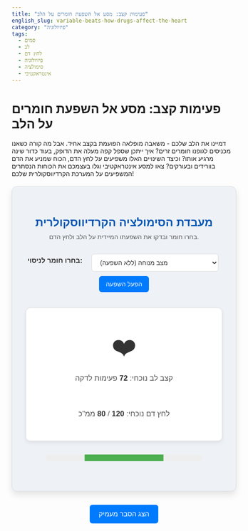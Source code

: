 ```yaml
---
title: "פעימות קצב: מסע אל השפעת חומרים על הלב"
english_slug: variable-beats-how-drugs-affect-the-heart
category: "פיזיולוגיה"
tags:
  - סמים
  - לב
  - לחץ דם
  - פיזיולוגיה
  - סימולציה
  - אינטראקטיבי
---
```

# פעימות קצב: מסע אל השפעת חומרים על הלב

דמיינו את הלב שלכם - משאבה מופלאה הפועמת בקצב אחיד. אבל מה קורה כשאנו מכניסים לגופנו חומרים זרים? איך ייתכן שספל קפה מעלה את הדופק, בעוד כדור שינה מרגיע אותו? וכיצד השינויים האלו משפיעים על לחץ הדם, הכוח שמניע את הדם בוורידים ובעורקים? צאו למסע אינטראקטיבי וגלו בעצמכם את הכוחות הנסתרים המשפיעים על המערכת הקרדיווסקולרית שלכם!

<div id="simulation-container">
    <h2>מעבדת הסימולציה הקרדיווסקולרית</h2>
    <p class="subtitle">בחרו חומר ובדקו את השפעתו המיידית על הלב ולחץ הדם.</p>
    <div class="controls">
        <label for="substance-select">בחרו חומר לניסוי:</label>
        <select id="substance-select">
            <option value="none">מצב מנוחה (ללא השפעה)</option>
            <option value="stimulant">ממריץ (לדוגמה: קפאין, ניקוטין)</option>
            <option value="depressant">מדכא (לדוגמה: אלכוהול, תרופת הרגעה)</option>
        </select>
        <button id="apply-button">הפעל השפעה</button>
         <button id="reset-button" style="display: none;">אפס ניסוי</button>
    </div>
    <div class="display-area">
        <div class="heart-display">
            <div class="heart-icon">❤️</div>
            <p>קצב לב נוכחי: <span id="heart-rate">72</span> פעימות לדקה</p>
        </div>
        <div class="bp-display">
            <p>לחץ דם נוכחי: <span id="blood-pressure-systolic">120</span> / <span id="blood-pressure-diastolic">80</span> ממ"כ</p>
        </div>
    </div>
     <div class="value-indicator" id="indicator">
        <div class="indicator-bar"></div>
    </div>
     <p id="status-message" class="status"></p>
</div>

<style>
:root {
    --color-normal: #4CAF50; /* Green */
    --color-high: #f44336; /* Red */
    --color-low: #2196F3; /* Blue */
    --color-background: #eef2f7; /* Light blue-grey */
    --color-card-background: #ffffff;
    --color-text-primary: #333;
    --color-text-secondary: #555;
    --color-border: #dcdcdc;
    --color-button-primary: #007bff;
    --color-button-primary-hover: #0056b3;
    --color-button-danger: #dc3545;
    --color-button-danger-hover: #c82333;
}


#simulation-container {
    font-family: 'Arial', sans-serif; /* Modern font stack */
    border: 1px solid var(--color-border);
    padding: 30px; /* More padding */
    border-radius: 12px; /* More rounded corners */
    max-width: 650px; /* Slightly wider */
    margin: 20px auto;
    text-align: center;
    background-color: var(--color-background);
    box-shadow: 0 8px 16px rgba(0, 0, 0, 0.1); /* Subtle shadow */
    color: var(--color-text-primary);
    position: relative; /* For absolute positioning of elements */
}

#simulation-container h2 {
    color: #0056b3; /* Deeper blue */
    margin-bottom: 10px;
    font-size: 1.8em;
}

.subtitle {
    color: var(--color-text-secondary);
    margin-top: 0;
    margin-bottom: 25px;
    font-size: 1em;
}

.controls {
    margin-bottom: 30px;
    display: flex; /* Use flexbox for layout */
    justify-content: center; /* Center controls */
    align-items: center;
    flex-wrap: wrap; /* Allow wrapping on smaller screens */
}

.controls label {
    margin-right: 15px; /* More space */
    font-weight: bold;
    font-size: 1.1em;
    color: var(--color-text-primary);
    margin-bottom: 10px; /* Space when wrapping */
}

.controls select, .controls button {
    padding: 10px 15px; /* More padding */
    margin: 5px; /* Adjust margin */
    border-radius: 6px; /* More rounded */
    border: 1px solid var(--color-border);
    cursor: pointer;
    font-size: 1em;
    transition: all 0.3s ease; /* Smooth transitions for hover/disabled */
}

.controls select {
    background-color: var(--color-card-background);
    color: var(--color-text-primary);
    min-width: 180px; /* Give select a min-width */
}

.controls button#apply-button {
    background-color: var(--color-button-primary);
    color: white;
    border: none;
}

.controls button#apply-button:hover:not(:disabled) {
    background-color: var(--color-button-primary-hover);
    box-shadow: 0 2px 5px rgba(0, 0, 0, 0.2);
}

.controls button#reset-button {
    background-color: var(--color-button-danger);
    color: white;
    border: none;
}

.controls button#reset-button:hover:not(:disabled) {
    background-color: var(--color-button-danger-hover);
    box-shadow: 0 2px 5px rgba(0, 0, 0, 0.2);
}

.controls button:disabled {
    opacity: 0.5; /* Dim disabled buttons */
    cursor: not-allowed;
    box-shadow: none;
}


.display-area {
    display: flex;
    justify-content: space-around;
    align-items: center;
    margin-bottom: 30px; /* More space */
    background-color: var(--color-card-background);
    padding: 20px; /* More padding */
    border-radius: 10px; /* More rounded */
    border: 1px solid var(--color-border);
    box-shadow: 0 4px 8px rgba(0, 0, 0, 0.07); /* Subtle shadow */
    flex-wrap: wrap; /* Allow wrapping */
}

.heart-display, .bp-display {
    flex: 1;
    min-width: 200px; /* Minimum width for display areas */
    padding: 15px;
    border-radius: 8px;
    text-align: center;
    margin: 10px; /* Space between wrapped items */
}


.heart-icon {
    font-size: 4em; /* Larger heart */
    margin-bottom: 8px;
    cursor: pointer; /* Hint that it's interactive (though click doesn't do anything yet) */
     /* Removed direct transition here, animations handle scale */
}

.heart-display p, .bp-display p {
    margin: 5px 0;
    font-size: 1.2em; /* Larger text */
    color: var(--color-text-secondary);
}

#heart-rate, #blood-pressure-systolic, #blood-pressure-diastolic {
    font-weight: bold;
    color: var(--color-text-primary); /* Make values stand out */
}

.value-indicator {
    width: 80%; /* Make indicator wider */
    height: 15px; /* Thicker indicator */
    border-radius: 8px; /* More rounded */
    margin: 15px auto 10px auto; /* Center and add margin */
    background-color: #eee; /* Default grey background */
    overflow: hidden; /* Hide overflowing bar during transition */
    position: relative;
}

.indicator-bar {
    width: 50%; /* Default width, will be set by JS */
    height: 100%;
    background-color: var(--color-normal); /* Default color */
    transition: width 0.8s ease-out, background-color 0.8s ease-out; /* Smooth transition for width and color */
    position: absolute;
    left: 50%; /* Start from center */
    transform: translateX(-50%); /* Pull back by half its width to center */
}

.value-indicator.normal .indicator-bar {
    width: 50%; /* Stays centered */
    background-color: var(--color-normal);
}

.value-indicator.high .indicator-bar {
     width: 80%; /* Expands to the right */
     background-color: var(--color-high);
     left: 50%;
     transform: translateX(-50%); /* Center it */
}

.value-indicator.low .indicator-bar {
    width: 80%; /* Expands to the left */
    background-color: var(--color-low);
     left: 50%;
     transform: translateX(-50%); /* Center it */
}

.status {
    min-height: 1.2em; /* Reserve space */
    color: var(--color-text-secondary);
    font-style: italic;
    margin-top: 10px;
    font-size: 0.9em;
}


/* Animation Definitions - More granular control */
@keyframes pulse {
    0% { transform: scale(1); }
    50% { transform: scale(1.08); } /* Slightly more pronounced pulse */
    100% { transform: scale(1); }
}

.heart-icon.pulsing {
    animation-name: pulse;
    animation-timing-function: ease-in-out;
    animation-iteration-count: infinite;
}

/* Animation Durations linked to speed */
.heart-icon[data-pulse-speed="slow"] { animation-duration: 1.2s; }
.heart-icon[data-pulse-speed="normal"] { animation-duration: 0.8s; }
.heart-icon[data-pulse-speed="fast"] { animation-duration: 0.5s; }


/* Explanation styles - Improved */
#explanation {
    margin-top: 40px;
    padding: 25px;
    border: 1px solid var(--color-border);
    border-radius: 10px;
    background-color: #f8f9fa; /* Lighter background for explanation */
    text-align: right;
    line-height: 1.7; /* More comfortable reading */
    color: var(--color-text-primary);
    box-shadow: 0 4px 8px rgba(0, 0, 0, 0.05);
}

#explanation h3 {
    color: #0056b3;
    margin-top: 20px; /* More space above headers */
    margin-bottom: 10px;
    text-align: right;
    font-size: 1.4em;
    border-bottom: 1px solid #eee; /* Separator line */
    padding-bottom: 5px;
}
#explanation h3:first-child {
     margin-top: 0;
}

#explanation p {
    margin-bottom: 15px;
    text-align: right;
}

#explanation ul {
    list-style-type: disc;
    padding-right: 25px; /* More padding */
    margin-bottom: 15px;
}

#explanation li {
    margin-bottom: 8px;
}

.toggle-explanation-button {
    display: block;
    margin: 30px auto 20px auto; /* More space */
    padding: 12px 20px; /* More padding */
    background-color: var(--color-button-primary);
    color: white;
    border: none;
    border-radius: 6px;
    cursor: pointer;
    font-size: 1.1em; /* Slightly larger font */
    transition: background-color 0.3s ease, box-shadow 0.3s ease;
}

.toggle-explanation-button:hover {
    background-color: var(--color-button-primary-hover);
    box-shadow: 0 2px 5px rgba(0, 0, 0, 0.2);
}

</style>

<button class="toggle-explanation-button" id="toggle-explanation">הצג הסבר מעמיק</button>

<div id="explanation" style="display: none;">
    <h3>הסבר מעמיק: השפעת חומרים על מערכת הלב וכלי הדם</h3>

    <h3>מבוא למערכת הקרדיווסקולרית</h3>
    <p>מערכת הדם, או המערכת הקרדיווסקולרית, היא רשת מורכבת של הלב, כלי הדם (עורקים, ורידים, נימים) והדם עצמו. הלב מתפקד כמשאבה מרכזית המזרימה דם עשיר בחמצן וחומרי מזון לכל תאי הגוף, ומובילה דם עשיר בפחמן דו-חמצני ופסולת אל הריאות והכליות. קצב הלב ולחץ הדם מבוקרים בדייקנות על ידי מערכת העצבים האוטונומית ומערכות הורמונליות, המגיבות לצרכי הגוף המשתנים (למשל, במאמץ פיזי או במנוחה).</p>

    <h3>ממריצים מול מדכאים: מלחמת המוליכים העצביים</h3>
    <p>חומרים רבים, בין אם הם תרופות, סמים או אפילו רכיבים במזון ושתייה (כמו קפאין), משפיעים על הגוף באמצעות השפעה על מערכת העצבים - במיוחד על מוליכים עצביים כמו אדרנלין, נוראדרנלין ו-GABA. <strong>ממריצים</strong> מגבירים לרוב את הפעילות של מוליכים עצביים "מעוררים", ויוצרים אפקט של "האצה". <strong>מדכאים</strong>, לעומתם, מגבירים פעילות של מוליכים "מעכבים" או מפחיתים פעילות של מעוררים, ויוצרים אפקט של "האטה".</p>

    <h3>מסלול ההשפעה של ממריצים על הלב ולחץ הדם</h3>
    <p>ממריצים נפוצים (קפאין, ניקוטין, אמפטמינים, קוקאין) פועלים לעיתים קרובות על ידי חיקוי או הגברה של פעילות המערכת הסימפתטית ("מצב חירום"). השפעות אלו כוללות:</p>
    <ul>
        <li><strong>האצת קצב הלב:</strong> המוליכים העצביים נקשרים לקולטנים בלב ומורים לו לפעום מהר יותר וחזק יותר.</li>
        <li><strong>כיווץ כלי דם היקפיים:</strong> בעיקר בעורקים קטנים, מה שמגביר את ההתנגדות הכוללת לזרימת הדם ומעלה את לחץ הדם.</li>
        <li><strong>הגברת עוצמת ההתכווצות של שריר הלב:</strong> בכל פעימה נזרקת כמות גדולה יותר של דם, מה שתורם גם הוא לעליית לחץ הדם.</li>
    </ul>
    <p>שילוב גורמים אלו מביא לעלייה משמעותית הן בקצב הלב והן בלחץ הדם.</p>

    <h3>מסלול ההשפעה של מדכאים על הלב ולחץ הדם</h3>
    <p>מדכאים (אלכוהול, בנזודיאזפינים, אופיאטים) מאטים את הפעילות הכללית של מערכת העצבים. השפעתם על מערכת הלב והדם יכולה לכלול:</p>
     <ul>
        <li><strong>האטת קצב הלב:</strong> דיכוי פעילות המערכת הסימפתטית ולעיתים הגברת פעילות המערכת הפארא-סימפתטית ("מצב מנוחה").</li>
        <li><strong>הרחבת כלי דם:</strong> בעיקר מדכאים מסוימים, המובילה לירידה בהתנגדות לזרימת הדם.</li>
        <li><strong>הפחתת עוצמת ההתכווצות של הלב:</strong> יש מדכאים המשפיעים ישירות על שריר הלב ומחלישים את התכווצותו.</li>
    </ul>
    <p>תוצאת השילוב היא לרוב ירידה בקצב הלב ובלחץ הדם. חשוב לזכור שהשפעות אלו תלויות מאוד בסוג המדכא, המינון ומצב האדם.</p>


    <h3>חומרים יום-יומיים וחומרים מסוכנים: מנעד ההשפעה</h3>
    <ul>
        <li><strong>דוגמאות לממריצים (במינונים שונים):</strong> קפה, תה, שוקולד (קפאין, תאוברומין), סיגריות (ניקוטין), משקאות אנרגיה, תרופות לצינון ואלרגיה מסוימות, וכמובן סמים כמו קוקאין ואמפטמינים.</li>
        <li><strong>דוגמאות למדכאים (במינונים שונים):</strong> אלכוהול, תרופות לשינה והרגעה, תרופות לטיפול ביתר לחץ דם (חוסמי בטא), סמים כמו הרואין ואופיאטים.</li>
    </ul>

    <h3>הסכנות הבריאותיות: מעבר לסימולציה</h3>
    <p>בעוד שהסימולציה מציגה השפעות מיידיות, חשוב לדעת ששימוש כרוני או לרעה בחומרים אלו עלול לגרום לנזקים ארוכי טווח ואף קטלניים:</p>
    <ul>
        <li><strong>נזק ללב:</strong> הגדלה, היחלשות או התקשות של שריר הלב.</li>
        <li><strong>הפרעות קצב חמורות:</strong> כולל פרפור חדרים מסכן חיים.</li>
        <li><strong>מחלות כלי דם:</strong> טרשת עורקים מואצת, יתר לחץ דם כרוני.</li>
        <li><strong>אירועים לבביים חריפים:</strong> התקפי לב ושבץ מוחי, גם בקרב אנשים צעירים.</li>
    </ul>
    <p>הבנת מנגנוני ההשפעה היא צעד ראשון במודעות לסיכונים הכרוכים בשימוש לא מבוקר בחומרים המשפיעים על המערכת הקרדיווסקולרית, בין אם הם חוקיים או לא.</p>
</div>


<script>
document.addEventListener('DOMContentLoaded', () => {
    const heartRateSpan = document.getElementById('heart-rate');
    const bpSystolicSpan = document.getElementById('blood-pressure-systolic');
    const bpDiastolicSpan = document.getElementById('blood-pressure-diastolic');
    const substanceSelect = document.getElementById('substance-select');
    const applyButton = document.getElementById('apply-button');
    const resetButton = document.getElementById('reset-button');
    const indicator = document.getElementById('indicator');
    const indicatorBar = document.querySelector('.indicator-bar');
    const heartIcon = document.querySelector('.heart-icon');
    const statusMessage = document.getElementById('status-message');

    const explanationDiv = document.getElementById('explanation');
    const toggleExplanationButton = document.getElementById('toggle-explanation');

    let currentHR = 72;
    let currentBPSystolic = 120;
    let currentBPDiastolic = 80;

    const normalHR = 72;
    const normalBPSystolic = 120;
    const normalBPDiastolic = 80;

    // Define target ranges for effects (more realistic variation)
    const effects = {
        stimulant: {
            hr: { min: 15, max: 40 },
            bp_s: { min: 10, max: 25 },
            bp_d: { min: 5, max: 13 }
        },
        depressant: {
            hr: { min: -25, max: -10 }, // Negative for decrease
            bp_s: { min: -15, max: -5 },
            bp_d: { min: -8, max: -3 }
        },
        none: { // Transition targets back to normal
             hr: { min: 0, max: 0 },
            bp_s: { min: 0, max: 0 },
            bp_d: { min: 0, max: 0 }
        }
    };

    let simulationFrame;
    let startTime;
    const animationDuration = 4000; // 4 seconds for transition animation
    let startHR, startBPS, startBPD;
    let targetHR, targetBPS, targetBPD;

    function animate(time) {
        if (!startTime) startTime = time;
        const elapsed = time - startTime;
        const progress = Math.min(elapsed / animationDuration, 1); // Ensure progress doesn't exceed 1

        // Linear interpolation for values during animation
        currentHR = startHR + (targetHR - startHR) * progress;
        currentBPSystolic = startBPS + (targetBPS - startBPS) * progress;
        currentBPDiastolic = startBPD + (targetBPD - startBPD) * progress;

        updateDisplay();

        if (progress < 1) {
            simulationFrame = requestAnimationFrame(animate);
        } else {
            // Animation finished
            currentHR = targetHR; // Snap to final target to prevent floating point issues
            currentBPSystolic = targetBPS;
            currentBPDiastolic = targetBPD;
            updateDisplay(); // Final update

            applyButton.disabled = false;
            substanceSelect.disabled = false;
             const selectedSubstance = substanceSelect.value;
            if (selectedSubstance !== 'none') {
                 resetButton.style.display = 'inline-block';
                 statusMessage.textContent = `השפעת ה${selectedSubstance === 'stimulant' ? 'ממריץ' : 'מדכא'} פעילה.`;
            } else {
                 resetButton.style.display = 'none';
                 statusMessage.textContent = 'מצב מנוחה.';
            }

        }
    }


    function updateDisplay() {
        heartRateSpan.textContent = Math.round(currentHR);
        bpSystolicSpan.textContent = Math.round(currentBPSystolic);
        bpDiastolicSpan.textContent = Math.round(currentBPDiastolic);

        // Update indicator color and width based on deviation from normal
        const hrDiff = currentHR - normalHR;
        const bpDiffCombined = (currentBPSystolic - normalBPSystolic) + (currentBPDiastolic - normalBPDiastolic);

        let indicatorClass = 'normal';
        let indicatorWidth = 50; // %
        let indicatorColor = varFromCSS('--color-normal'); // Default to normal color

        const hrDeviationPercent = Math.abs(hrDiff) / (effects.stimulant.hr.max + 10) * 100; // Scale deviation
        const bpDeviationPercent = Math.abs(bpDiffCombined) / (effects.stimulant.bp_s.max + effects.stimulant.bp_d.max + 10) * 100;

        // Combine deviation for indicator width - use max deviation
        let totalDeviationPercent = Math.max(hrDeviationPercent, bpDeviationPercent);
        totalDeviationPercent = Math.min(totalDeviationPercent, 100); // Cap at 100%

        indicatorWidth = 50 + (totalDeviationPercent / 2); // Base 50% + half of deviation (max 100%)
        if (hrDiff > 5 || bpDiffCombined > 10) {
             indicatorClass = 'high';
             indicatorColor = varFromCSS('--color-high');
        } else if (hrDiff < -5 || bpDiffCombined < -10) {
             indicatorClass = 'low';
             indicatorColor = varFromCSS('--color-low');
        } else {
             indicatorClass = 'normal';
             indicatorColor = varFromCSS('--color-normal');
              indicatorWidth = 50;
        }


        indicator.classList.remove('normal', 'high', 'low');
        indicator.classList.add(indicatorClass);
        // indicatorBar.style.width = `${indicatorWidth}%`; // Width is handled by CSS classes now
        // indicatorBar.style.backgroundColor = indicatorColor; // Color is handled by CSS classes

        // Update heart icon animation speed based on HR
        let pulseSpeed = 'normal';
        if (currentHR > normalHR + 10) {
            pulseSpeed = 'fast';
        } else if (currentHR < normalHR - 10) {
            pulseSpeed = 'slow';
        }
        heartIcon.setAttribute('data-pulse-speed', pulseSpeed);
         heartIcon.classList.add('pulsing'); // Ensure pulsing class is always there
    }

     // Helper function to get CSS variable value
    function varFromCSS(varName) {
        return getComputedStyle(document.documentElement).getPropertyValue(varName).trim();
    }


    function applySubstance(substance) {
        cancelAnimationFrame(simulationFrame); // Stop previous animation

        startHR = currentHR;
        startBPS = currentBPSystolic;
        startBPD = currentBPDiastolic;

        if (substance === 'none') {
            targetHR = normalHR;
            targetBPS = normalBPSystolic;
            targetBPD = normalBPDiastolic;
             statusMessage.textContent = 'חוזר למצב מנוחה...';
        } else {
            const effect = effects[substance];
            // Calculate target values based on random variation within ranges
            targetHR = normalHR + (Math.random() * (effect.hr.max - effect.hr.min) + effect.hr.min);
             if (targetHR < 40) targetHR = 40; // Prevent dangerously low HR

            targetBPS = normalBPSystolic + (Math.random() * (effect.bp_s.max - effect.bp_s.min) + effect.bp_s.min);
             if (targetBPS < 80) targetBPS = 80; // Prevent dangerously low BP

            targetBPD = normalBPDiastolic + (Math.random() * (effect.bp_d.max - effect.bp_d.min) + effect.bp_d.min);
             if (targetBPD < 50) targetBPD = 50; // Prevent dangerously low BP

             statusMessage.textContent = `מפעיל השפעת ${substance === 'stimulant' ? 'ממריץ' : 'מדכא'}...`;
        }


        applyButton.disabled = true;
        substanceSelect.disabled = true;
        resetButton.style.display = 'none'; // Hide reset during transition

        startTime = null; // Reset start time for the new animation
        simulationFrame = requestAnimationFrame(animate); // Start the animation loop
    }

    function resetSimulation() {
       cancelAnimationFrame(simulationFrame); // Stop animation
       currentHR = normalHR;
       currentBPSystolic = normalBPSystolic;
       currentBPDiastolic = normalBPDiastolic;
       updateDisplay();
       substanceSelect.value = 'none';
       applyButton.disabled = false;
       substanceSelect.disabled = false;
       resetButton.style.display = 'none';
       heartIcon.setAttribute('data-pulse-speed', 'normal');
       statusMessage.textContent = 'הסימולציה אופסה. מצב מנוחה.';
    }


    applyButton.addEventListener('click', () => {
        const selectedSubstance = substanceSelect.value;
        applySubstance(selectedSubstance);
    });

    resetButton.addEventListener('click', resetSimulation);

    toggleExplanationButton.addEventListener('click', () => {
        const isHidden = explanationDiv.style.display === 'none';
        explanationDiv.style.display = isHidden ? 'block' : 'none';
        toggleExplanationButton.textContent = isHidden ? 'הסתר הסבר מעמיק' : 'הצג הסבר מעמיק';
    });

    // Initial setup
    updateDisplay();
    heartIcon.setAttribute('data-pulse-speed', 'normal'); // Start with normal pulse animation speed
    heartIcon.classList.add('pulsing');
    statusMessage.textContent = 'בחרו חומר והתחילו את הניסוי!';
});
</script>